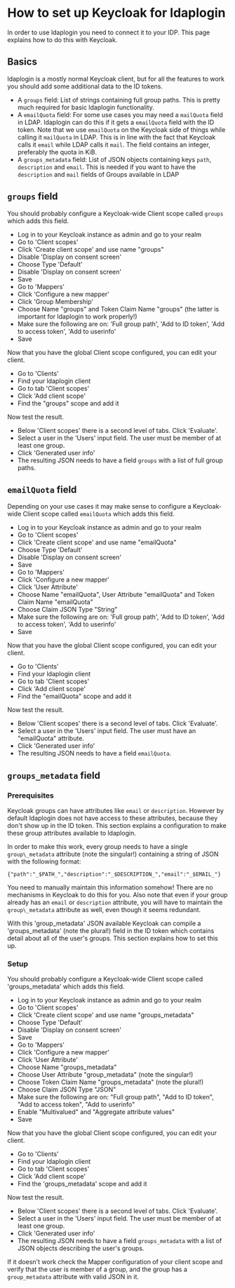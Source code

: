 # How to set up Keycloak for ldaplogin

In order to use ldaplogin you need to connect it to your IDP. This page explains how to do this with Keycloak.

## Basics

ldaplogin is a mostly normal Keycloak client, but for all the features to work you should add some additional data to the ID tokens.

* A `groups` field: List of strings containing full group paths. This is pretty much required for basic ldaplogin functionality.
* A `emailQuota` field: For some use cases you may need a `mailQuota` field in LDAP. ldaplogin can do this if it gets a `emailQuota` field with the ID token. Note that we use `emailQuota` on the Keycloak side of things while calling it `mailQuota` in LDAP. This is in line with the fact that Keycloak calls it `email` while LDAP calls it `mail`. The field contains an integer, preferably the quota in KiB.
* A `groups_metadata` field: List of JSON objects containing keys `path`, `description` and `email`. This is needed if you want to have the `description` and `mail` fields of Groups available in LDAP

## `groups` field

You should probably configure a Keycloak-wide Client scope called `groups` which adds this field.

* Log in to your Keycloak instance as admin and go to your realm
* Go to 'Client scopes'
* Click 'Create client scope' and use name "groups"
* Disable 'Display on consent screen'
* Choose Type 'Default'
* Disable 'Display on consent screen'
* Save
* Go to 'Mappers'
* Click 'Configure a new mapper'
* Click 'Group Membership'
* Choose Name "groups" and Token Claim Name "groups" (the latter is important for ldaplogin to work properly!)
* Make sure the following are on: 'Full group path', 'Add to ID token', 'Add to access token', 'Add to userinfo'
* Save

Now that you have the global Client scope configured, you can edit your client.

* Go to 'Clients'
* Find your ldaplogin client
* Go to tab 'Client scopes'
* Click 'Add client scope'
* Find the "groups" scope and add it

Now test the result.

* Below 'Client scopes' there is a second level of tabs. Click 'Evaluate'.
* Select a user in the 'Users' input field. The user must be member of at least one group.
* Click 'Generated user info'
* The resulting JSON needs to have a field `groups` with a list of full group paths. 

## `emailQuota` field

Depending on your use cases it may make sense to configure a Keycloak-wide Client scope called `emailQuota` which adds this field.

* Log in to your Keycloak instance as admin and go to your realm
* Go to 'Client scopes'
* Click 'Create client scope' and use name "emailQuota"
* Choose Type 'Default'
* Disable 'Display on consent screen'
* Save
* Go to 'Mappers'
* Click 'Configure a new mapper'
* Click 'User Attribute'
* Choose Name "emailQuota", User Attribute "emailQuota" and Token Claim Name "emailQuota"
* Choose Claim JSON Type "String"
* Make sure the following are on: 'Full group path', 'Add to ID token', 'Add to access token', 'Add to userinfo'
* Save

Now that you have the global Client scope configured, you can edit your client.

* Go to 'Clients'
* Find your ldaplogin client
* Go to tab 'Client scopes'
* Click 'Add client scope'
* Find the "emailQuota" scope and add it

Now test the result.

* Below 'Client scopes' there is a second level of tabs. Click 'Evaluate'.
* Select a user in the 'Users' input field. The user must have an "emailQuota" attribute.
* Click 'Generated user info'
* The resulting JSON needs to have a field `emailQuota`.

## `groups_metadata` field

### Prerequisites

Keycloak groups can have attributes like `email` or `description`. However by default ldaplogin does not have access to these attributes, because they don't show up in the ID token. This section explains a configuration to make these group attributes available to ldaplogin.

In order to make this work, every group needs to have a single `group\_metadata` attribute (note the singular!) containing a string of JSON with the following format:
```
{"path":"_$PATH_","description":"_$DESCRIPTION_","email":"_$EMAIL_"}
```

You need to manually maintain this information somehow! There are no mechanisms in Keycloak to do this for you. Also note that even if your group already has an `email` or `description` attribute, you will have to maintain the `group\_metadata` attribute as well, even though it seems redundant.

With this 'group\_metadata' JSON available Keycloak can compile a 'groups\_metadata' (note the plural!) field in the ID token which contains detail about all of the user's groups. This section explains how to set this up.

### Setup

You should probably configure a Keycloak-wide Client scope called 'groups\_metadata' which adds this field.

* Log in to your Keycloak instance as admin and go to your realm
* Go to 'Client scopes'
* Click 'Create client scope' and use name "groups\_metadata"
* Choose Type 'Default'
* Disable 'Display on consent screen'
* Save
* Go to 'Mappers'
* Click 'Configure a new mapper'
* Click 'User Attribute'
* Choose Name "groups\_metadata"
* Choose User Attribute "group\_metadata" (note the singular!)
* Choose Token Claim Name "groups\_metadata" (note the plural!)
* Choose Claim JSON Type "JSON"
* Make sure the following are on: "Full group path", "Add to ID token", "Add to access token", "Add to userinfo"
* Enable "Multivalued" and "Aggregate attribute values"
* Save

Now that you have the global Client scope configured, you can edit your client.

* Go to 'Clients'
* Find your ldaplogin client
* Go to tab 'Client scopes'
* Click 'Add client scope'
* Find the 'groups\_metadata' scope and add it

Now test the result.

* Below 'Client scopes' there is a second level of tabs. Click 'Evaluate'.
* Select a user in the 'Users' input field. The user must be member of at least one group.
* Click 'Generated user info'
* The resulting JSON needs to have a field `groups_metadata` with a list of JSON objects describing the user's groups.

If it doesn't work check the Mapper configuration of your client scope and verify that the user is member of a group, and the group has a `group_metadata` attribute with valid JSON in it.
